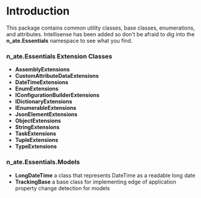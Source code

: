 # Introduction
This package contains common utility classes, base classes, enumerations, and attributes.
Intellisense has been added so don't be afraid to dig into the **n_ate.Essentials** namespace to see what you find. 

### n_ate.Essentials Extension Classes
- **AssemblyExtensions**
- **CustomAttributeDataExtensions**
- **DateTimeExtensions**
- **EnumExtensions**
- **IConfigurationBuilderExtensions**
- **IDictionaryExtensions**
- **IEnumerableExtensions**
- **JsonElementExtensions**
- **ObjectExtensions**
- **StringExtensions**
- **TaskExtensions**
- **TupleExtensions**
- **TypeExtensions**


### n_ate.Essentials.Models
- **LongDateTime** a class that represents DateTime as a readable long date
- **TrackingBase** a base class for implementing edge of application property change detection for models
